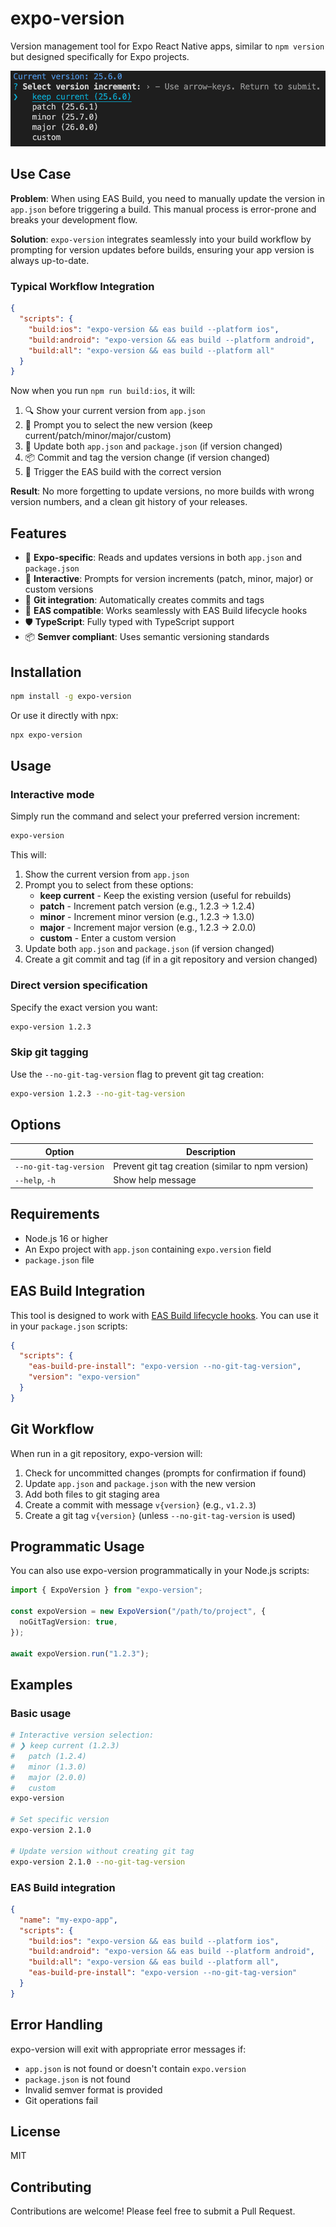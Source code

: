 # expo-version

Version management tool for Expo React Native apps, similar to `npm version` but designed specifically for Expo projects.

![expo-version CLI in action](./assets/preview.png)

## Use Case

**Problem**: When using EAS Build, you need to manually update the version in `app.json` before triggering a build. This manual process is error-prone and breaks your development flow.

**Solution**: `expo-version` integrates seamlessly into your build workflow by prompting for version updates before builds, ensuring your app version is always up-to-date.

### Typical Workflow Integration

```json
{
  "scripts": {
    "build:ios": "expo-version && eas build --platform ios",
    "build:android": "expo-version && eas build --platform android",
    "build:all": "expo-version && eas build --platform all"
  }
}
```

Now when you run `npm run build:ios`, it will:

1. 🔍 Show your current version from `app.json`
2. 🎯 Prompt you to select the new version (keep current/patch/minor/major/custom)
3. 📝 Update both `app.json` and `package.json` (if version changed)
4. 📦 Commit and tag the version change (if version changed)
5. 🚀 Trigger the EAS build with the correct version

**Result**: No more forgetting to update versions, no more builds with wrong version numbers, and a clean git history of your releases.

## Features

- 📱 **Expo-specific**: Reads and updates versions in both `app.json` and `package.json`
- 🎯 **Interactive**: Prompts for version increments (patch, minor, major) or custom versions
- 🔧 **Git integration**: Automatically creates commits and tags
- 🚀 **EAS compatible**: Works seamlessly with EAS Build lifecycle hooks
- 🛡️ **TypeScript**: Fully typed with TypeScript support
- 📦 **Semver compliant**: Uses semantic versioning standards

## Installation

```bash
npm install -g expo-version
```

Or use it directly with npx:

```bash
npx expo-version
```

## Usage

### Interactive mode

Simply run the command and select your preferred version increment:

```bash
expo-version
```

This will:

1. Show the current version from `app.json`
2. Prompt you to select from these options:
   - **keep current** - Keep the existing version (useful for rebuilds)
   - **patch** - Increment patch version (e.g., 1.2.3 → 1.2.4)
   - **minor** - Increment minor version (e.g., 1.2.3 → 1.3.0)
   - **major** - Increment major version (e.g., 1.2.3 → 2.0.0)
   - **custom** - Enter a custom version
3. Update both `app.json` and `package.json` (if version changed)
4. Create a git commit and tag (if in a git repository and version changed)

### Direct version specification

Specify the exact version you want:

```bash
expo-version 1.2.3
```

### Skip git tagging

Use the `--no-git-tag-version` flag to prevent git tag creation:

```bash
expo-version 1.2.3 --no-git-tag-version
```

## Options

| Option                 | Description                                       |
| ---------------------- | ------------------------------------------------- |
| `--no-git-tag-version` | Prevent git tag creation (similar to npm version) |
| `--help`, `-h`         | Show help message                                 |

## Requirements

- Node.js 16 or higher
- An Expo project with `app.json` containing `expo.version` field
- `package.json` file

## EAS Build Integration

This tool is designed to work with [EAS Build lifecycle hooks](https://docs.expo.dev/build-reference/npm-hooks/). You can use it in your `package.json` scripts:

```json
{
  "scripts": {
    "eas-build-pre-install": "expo-version --no-git-tag-version",
    "version": "expo-version"
  }
}
```

## Git Workflow

When run in a git repository, expo-version will:

1. Check for uncommitted changes (prompts for confirmation if found)
2. Update `app.json` and `package.json` with the new version
3. Add both files to git staging area
4. Create a commit with message `v{version}` (e.g., `v1.2.3`)
5. Create a git tag `v{version}` (unless `--no-git-tag-version` is used)

## Programmatic Usage

You can also use expo-version programmatically in your Node.js scripts:

```typescript
import { ExpoVersion } from "expo-version";

const expoVersion = new ExpoVersion("/path/to/project", {
  noGitTagVersion: true,
});

await expoVersion.run("1.2.3");
```

## Examples

### Basic usage

```bash
# Interactive version selection:
# ❯ keep current (1.2.3)
#   patch (1.2.4)
#   minor (1.3.0)
#   major (2.0.0)
#   custom
expo-version

# Set specific version
expo-version 2.1.0

# Update version without creating git tag
expo-version 2.1.0 --no-git-tag-version
```

### EAS Build integration

```json
{
  "name": "my-expo-app",
  "scripts": {
    "build:ios": "expo-version && eas build --platform ios",
    "build:android": "expo-version && eas build --platform android",
    "build:all": "expo-version && eas build --platform all",
    "eas-build-pre-install": "expo-version --no-git-tag-version"
  }
}
```

## Error Handling

expo-version will exit with appropriate error messages if:

- `app.json` is not found or doesn't contain `expo.version`
- `package.json` is not found
- Invalid semver format is provided
- Git operations fail

## License

MIT

## Contributing

Contributions are welcome! Please feel free to submit a Pull Request.
